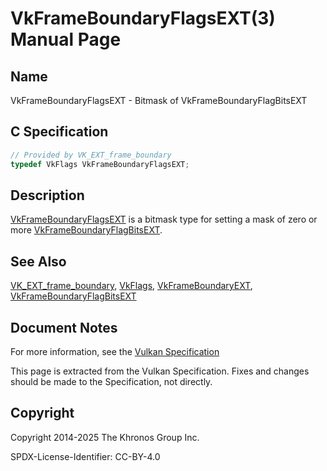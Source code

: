 # VkFrameBoundaryFlagsEXT(3) Manual Page

## Name

VkFrameBoundaryFlagsEXT - Bitmask of VkFrameBoundaryFlagBitsEXT



## [](#_c_specification)C Specification

```c++
// Provided by VK_EXT_frame_boundary
typedef VkFlags VkFrameBoundaryFlagsEXT;
```

## [](#_description)Description

[VkFrameBoundaryFlagsEXT](https://registry.khronos.org/vulkan/specs/latest/man/html/VkFrameBoundaryFlagsEXT.html) is a bitmask type for setting a mask of zero or more [VkFrameBoundaryFlagBitsEXT](https://registry.khronos.org/vulkan/specs/latest/man/html/VkFrameBoundaryFlagBitsEXT.html).

## [](#_see_also)See Also

[VK\_EXT\_frame\_boundary](https://registry.khronos.org/vulkan/specs/latest/man/html/VK_EXT_frame_boundary.html), [VkFlags](https://registry.khronos.org/vulkan/specs/latest/man/html/VkFlags.html), [VkFrameBoundaryEXT](https://registry.khronos.org/vulkan/specs/latest/man/html/VkFrameBoundaryEXT.html), [VkFrameBoundaryFlagBitsEXT](https://registry.khronos.org/vulkan/specs/latest/man/html/VkFrameBoundaryFlagBitsEXT.html)

## [](#_document_notes)Document Notes

For more information, see the [Vulkan Specification](https://registry.khronos.org/vulkan/specs/latest/html/vkspec.html#VkFrameBoundaryFlagsEXT)

This page is extracted from the Vulkan Specification. Fixes and changes should be made to the Specification, not directly.

## [](#_copyright)Copyright

Copyright 2014-2025 The Khronos Group Inc.

SPDX-License-Identifier: CC-BY-4.0